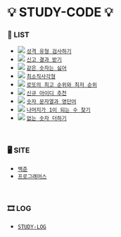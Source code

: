 # 💡 STUDY-CODE 💡

### 🚩 LIST
  - <img src="https://img.shields.io/badge/java-007396?style=flat-square&logo=java&logoColor=white"/>   [`성격 유형 검사하기`](https://github.com/soooving/study-code/blob/main/programmers/2022%20KAKAO%20TECH%20INTERNSHIP/%EC%84%B1%EA%B2%A9%20%EC%9C%A0%ED%98%95%20%EA%B2%80%EC%82%AC%ED%95%98%EA%B8%B0.java)
  - <img src="https://img.shields.io/badge/java-007396?style=flat-square&logo=java&logoColor=white"/>   [`신고 결과 받기`](https://github.com/soooving/study-code/blob/main/programmers/2022%20KAKAO%20BLIND%20RECRUITMENT/%EC%8B%A0%EA%B3%A0%20%EA%B2%B0%EA%B3%BC%20%EB%B0%9B%EA%B8%B0.java)
  - <img src="https://img.shields.io/badge/java-007396?style=flat-square&logo=java&logoColor=white"/>   [`같은 숫자는 싫어`](https://github.com/soooving/study-code/blob/main/programmers/%EC%8A%A4%ED%83%9D%C2%B7%ED%81%90/%EA%B0%99%EC%9D%80%20%EC%88%AB%EC%9E%90%EB%8A%94%20%EC%8B%AB%EC%96%B4.java)
  - <img src="https://img.shields.io/badge/java-007396?style=flat-square&logo=java&logoColor=white"/>   [`최소직사각형`](https://github.com/soooving/study-code/blob/main/programmers/%EC%99%84%EC%A0%84%ED%83%90%EC%83%89/%EC%B5%9C%EC%86%8C%EC%A7%81%EC%82%AC%EA%B0%81%ED%98%95.java)
  - <img src="https://img.shields.io/badge/java-007396?style=flat-square&logo=java&logoColor=white"/>   [`로또의 최고 순위와 최저 순위`](https://github.com/soooving/study-code/blob/main/programmers/2021%20Dev-Matching:%20%EC%9B%B9%20%EB%B0%B1%EC%97%94%EB%93%9C%20%EA%B0%9C%EB%B0%9C%EC%9E%90(%EC%83%81%EB%B0%98%EA%B8%B0)/%EB%A1%9C%EB%98%90%EC%9D%98%20%EC%B5%9C%EA%B3%A0%20%EC%88%9C%EC%9C%84%EC%99%80%20%EC%B5%9C%EC%A0%80%20%EC%88%9C%EC%9C%84.java)
  - <img src="https://img.shields.io/badge/java-007396?style=flat-square&logo=java&logoColor=white"/>   [`신규 아이디 추천`](https://github.com/soooving/study-code/blob/main/programmers/2022%20KAKAO%20BLIND%20RECRUITMENT/%EC%8B%A0%EA%B7%9C%20%EC%95%84%EC%9D%B4%EB%94%94%20%EC%B6%94%EC%B2%9C.java)
  - <img src="https://img.shields.io/badge/java-007396?style=flat-square&logo=java&logoColor=white"/>   [`숫자 문자열과 영단어`](https://github.com/soooving/study-code/blob/main/programmers/2021%20%EC%B9%B4%EC%B9%B4%EC%98%A4%20%EC%B1%84%EC%9A%A9%EC%97%B0%EA%B3%84%ED%98%95%20%EC%9D%B8%ED%84%B4%EC%8B%AD/%EC%88%AB%EC%9E%90%20%EB%AC%B8%EC%9E%90%EC%97%B4%EA%B3%BC%20%EC%98%81%EB%8B%A8%EC%96%B4.java)
  - <img src="https://img.shields.io/badge/java-007396?style=flat-square&logo=java&logoColor=white"/>   [`나머지가 1이 되는 수 찾기`](https://github.com/soooving/study-code/blob/main/programmers/%EC%9B%94%EA%B0%84%20%EC%BD%94%EB%93%9C%20%EC%B1%8C%EB%A6%B0%EC%A7%80%20%EC%8B%9C%EC%A6%8C3/%EB%82%98%EB%A8%B8%EC%A7%80%EA%B0%80%201%EC%9D%B4%20%EB%90%98%EB%8A%94%20%EC%88%98%20%EC%B0%BE%EA%B8%B0.java)
  - <img src="https://img.shields.io/badge/java-007396?style=flat-square&logo=java&logoColor=white"/>   [`없는 숫자 더하기`](https://github.com/soooving/study-code/blob/main/programmers/%EC%9B%94%EA%B0%84%20%EC%BD%94%EB%93%9C%20%EC%B1%8C%EB%A6%B0%EC%A7%80%20%EC%8B%9C%EC%A6%8C3/%EC%97%86%EB%8A%94%20%EC%88%AB%EC%9E%90%20%EB%8D%94%ED%95%98%EA%B8%B0.java)


<br/>

### 🖥 SITE
  - [`백준`](https://www.acmicpc.net/)
  - [`프로그래머스`](https://programmers.co.kr/)

<br/>

### 🎞 LOG
  - [`STUDY-LOG`](https://github.com/soooving/study-log)
